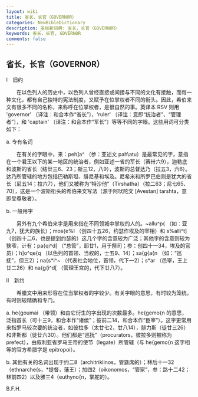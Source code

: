 ```yaml
---
layout: wiki
title: 省长，长官（GOVERNOR）
categories: NewBibleDictionary
description: 圣经新词典: 省长，长官（GOVERNOR）
keywords: 省长，长官, GOVERNOR
comments: false
---
```


## 省长，长官（GOVERNOR）

Ⅰ　旧约

　　在以色列人的历史中，以色列人曾经直接或间接与不同的文化有接触，而每一种文化，都有自己独特的宪法制度，又赋予在位掌权者不同的衔头。因此，希伯来文有很多不同的名称，来称呼在位掌权者，是很自然的事。英译本 RSV 则用 'governor' 〔译注：和合本作“省长”〕，'ruler' 〔译注：意即“统治者”、“管理者”〕，和 'captain' 〔译注：和合本作“军长”〕等等不同的字眼。这些用词可分类如下：

a. 专有名词

　　在有关的字眼中，来：peh]a^ （参：亚述文 pah\atu）是最常见的字，意指在一个君王以下的某一地区的统治者，例如亚述一省的军长（赛卅六9），迦勒底和波斯的省长（结廿三6、23；斯三12，八9），波斯的总督达乃（拉五3，六6）。达乃所管辖的地方包括巴勒斯坦、腓尼基和埃及。尼希米和所罗巴伯则是犹大的省长（尼五14；拉六7），他们又被称为“特沙他”（Tirshatha）（拉二63；尼七65、70），这是一个波斯衔头的希伯来文写法（源于阿吠陀文 [Avestan] tarshta，意即受尊敬者）。

b. 一般用字

　　另外有九个希伯来字是用来指在不同领城中掌权的人的。~allu^p{ （如：亚九7，犹大的族长）；mos{e%l （创四十五26，约瑟作埃及的宰相）和 s%alli^t] （创四十二6，也是提到约瑟的）这几个字的含意较为广泛；其他字的含意则较为狭窄，计有：pa{qi^d[ （“总管”，耶廿1，用于祭司；参：创四十一34，埃及的官员）；h]o^qe{q （以色列的首领、当权的，士五9、14）；sa{g{a{n （如：“巡抚”，但三2）；na{s*i^~ （代表社会地位，首领，代下一2）；s*ar （邑宰，王上廿二26）和 na{g{i^d[ （管理王宫的，代下廿八7）。

Ⅱ　新约

　　希腊文中用来形容在位当掌权者的字较少。有关字眼的意思，有时较为笼统，有时则较精确和专门。

a. he{goumai （带领）和由它衍生的字出现的次数最多。he{gemo{n 的意思，泛指首长（可十三9，和合本作“诸侯”；彼前二14，和合本作“臣宰”）。这字更常用来指罗马较次要的统治者，如彼拉多（太廿七2，廿八14），腓力斯（徒廿三26）和非斯都（徒廿六30）。他们都是“巡抚”（procurators，彼拉多则被称为 prefect），由叙利亚省罗马王帝的使节（legate）所管辖（与 he{gemo{n 这字相等的官方希腊字是 epitropoi）。

b. 其他有关的名词出现于约二8（architriklinos，管筵席的）；林后十一32（ethnarche{s，*提督，藩王）；加四2（oikonomos，“管家”，参：路十二42；林前四2）以及雅三4（euthyno{n，掌舵的）。

B.F.H.








